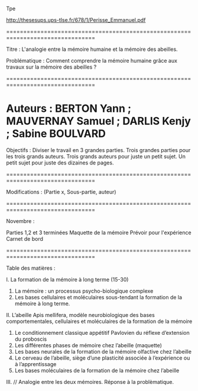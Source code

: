 Tpe

http://thesesups.ups-tlse.fr/678/1/Perisse_Emmanuel.pdf

================================================================================

Titre : L'analogie entre la mémoire humaine et la mémoire des abeilles.

Problématique : Comment comprendre la mémoire humaine grâce aux travaux sur la mémoire des abeilles ?

================================================================================

Auteurs : BERTON Yann ; MAUVERNAY Samuel ; DARLIS Kenjy ; Sabine BOULVARD 
================================================================================

Objectifs : Diviser le travail en 3 grandes parties.
Trois grandes parties pour les trois grands auteurs.
Trois grands auteurs pour juste un petit sujet.
Un petit sujet pour juste des dizaines de pages.

================================================================================

Modifications :
(Partie x, Sous-partie, auteur)

================================================================================

Novembre :

Parties 1,2 et 3 terminées
Maquette de la mémoire
Prévoir pour l'expérience
Carnet de bord

================================================================================


Table des matières :

I.	La formation de la mémoire à long terme (15-30)

  1.	La mémoire : un processus psycho-biologique complexe
  2.	Les bases cellulaires et moléculaires sous-tendant la formation de la mémoire à long terme.

II.	L’abeille Apis mellifera, modèle neurobiologique des bases comportementales, cellulaires et moléculaires de la formation de la mémoire

  1.	Le conditionnement classique appétitif Pavlovien du réflexe d’extension du proboscis
  2.	Les différentes phases de mémoire chez l’abeille (maquette)
  3.	Les bases neurales de la formation de la mémoire olfactive chez l’abeille
  4.	Le cerveau de l’abeille, siège d’une plasticité associée à l’expérience ou à l’apprentissage
  5.	Les bases moléculaires de la formation de la mémoire chez l’abeille
 
III. // Analogie entre les deux mémoires. Réponse à la problèmatique. 






